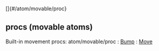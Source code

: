 []{#/atom/movable/proc}
  ## procs (movable atoms)
  Built-in movement procs:
  atom/movable/proc
  :   [Bump](ref/atom/movable/proc/Bump)
  :   [Move](ref/atom/movable/proc/Move)